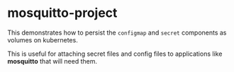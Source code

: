 # mosquitto-project

This demonstrates how to persist the `configmap` and `secret` components
as volumes on kubernetes.

This is useful for attaching secret files and config files to applications
like **mosquitto** that will need them.

